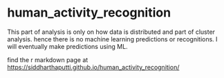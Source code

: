# human_activity_recognition

This part of analysis is only on how data is distributed and part of cluster analysis. hence there is no machine learning predictions or recognitions. I will eventually make predictions using ML. 


find the r markdown page at https://siddharthaputti.github.io/human_activity_recognition/
